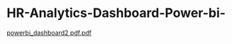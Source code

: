 # HR-Analytics-Dashboard-Power-bi-
[powerbi_dashboard2 pdf.pdf](https://github.com/user-attachments/files/22675093/powerbi_dashboard2.pdf.pdf)
